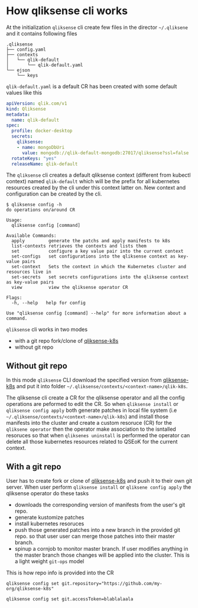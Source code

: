 # How qliksense cli works

At the initialization `qliksense` cli create few files in the director `~/.qliksene` and it contains following files

```console
.qliksense
├── config.yaml
├── contexts
│   └── qlik-default
│       └── qlik-default.yaml
└── ejson
    └── keys
```

`qlik-default.yaml` is a default CR has been created with some default values like this

```yaml
apiVersion: qlik.com/v1
kind: Qliksense
metadata:
  name: qlik-default
spec:
  profile: docker-desktop
  secrets:
    qliksense:
    - name: mongoDbUri
      value: mongodb://qlik-default-mongodb:27017/qliksense?ssl=false
  rotateKeys: "yes"
  releaseName: qlik-default
```

The `qliksense` cli creates a default qliksense context (different from kubectl context) named `qlik-default` which will be the prefix for all kubernetes resources created by the cli under this context latter on. New context and configuration can be created by the cli.

```console
$ qliksense config -h
do operations on/around CR

Usage:
  qliksense config [command]

Available Commands:
  apply         generate the patchs and apply manifests to k8s
  list-contexts retrieves the contexts and lists them
  set           configure a key value pair into the current context
  set-configs   set configurations into the qliksense context as key-value pairs
  set-context   Sets the context in which the Kubernetes cluster and resources live in
  set-secrets   set secrets configurations into the qliksense context as key-value pairs
  view          view the qliksense operator CR

Flags:
  -h, --help   help for config

Use "qliksense config [command] --help" for more information about a command.
```

`qliksense` cli works in two modes

- with a git repo fork/clone of [qliksense-k8s](https://github.com/qlik-oss/qliksense-k8s)
- without git repo

## Without git repo

In this mode `qliksense` CLI download the specified version from [qliksense-k8s](https://github.com/qlik-oss/qliksense-k8s) and put it into folder `~/.qliksense/contexts/<context-name>/qlik-k8s`.

The qliksense cli create a CR for the qliksense operator and all the config operations are peformed to edit the CR. So when `qliksense install` or `qliksense config apply` both generate patches in local file system (i.e `~/.qliksense/contexts/<context-name>/qlik-k8s`) and install those manifests into the cluster and create a custom resoruce (CR) for the `qliksene operator` then the operator make association to the isntalled resoruces  so that when `qliksenes uninstall` is performed the operator can delete all those kubernetes resources related to QSEoK for the current context.

## With a git repo

User has to create fork or clone of [qliksense-k8s](https://github.com/qlik-oss/qliksense-k8s) and push it to their own git server. When user perform `qliksense install` or `qliksene config apply` the qliksense operator do these tasks

- downloads the corresponding version of manifests from the user's git repo.
- generate kustomize patches
- install kubernetes resoruces 
- push those generated patches into a new branch in the provided git repo. so that user user can merge those patches into their master branch. 
- spinup a cornjob to monitor master branch. If user modifies anything in the master branch those changes will be applied into the cluster. This is a light weight `git-ops` model

This is how repo info is provided into the CR

```console
qliksense config set git.repository="https://github.com/my-org/qliksense-k8s"

qliksense config set git.accessToken=blablalaala
```
